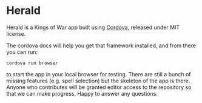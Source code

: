 # Herald

Herald is a Kings of War app built using [Cordova](https://cordova.apache.org/docs/en/latest/guide/overview/index.html), released under MIT license.

The cordova docs will help you get that framework installed, and from there you can run: 

`cordova run browser`

to start the app in your local browser for testing. There are still a bunch of missing features (e.g. spell selection) but the skeleton of the app is there. Anyone who contributes will be granted editor access to the repository so that we can make progress. Happy to answer any questions.

